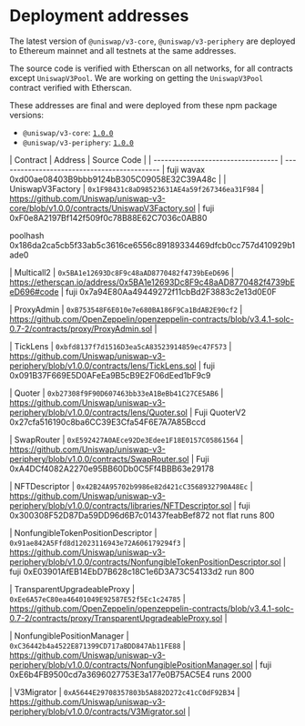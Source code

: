 # Deployment addresses

The latest version of `@uniswap/v3-core`, `@uniswap/v3-periphery` are deployed to Ethereum mainnet and all testnets
at the same addresses.

The source code is verified with Etherscan on all networks, for all contracts except `UniswapV3Pool`.
We are working on getting the `UniswapV3Pool` contract verified with Etherscan.

These addresses are final and were deployed from these npm package versions:

- `@uniswap/v3-core`: [`1.0.0`](https://github.com/Uniswap/uniswap-v3-core/tree/v1.0.0)
- `@uniswap/v3-periphery`: [`1.0.0`](https://github.com/Uniswap/uniswap-v3-periphery/tree/v1.0.0)

| Contract                           | Address                                      | Source Code                                                                                                                   |
| ---------------------------------- | -------------------------------------------- | 
fuji wavax 0xd00ae08403B9bbb9124bB305C09058E32C39A48c |
| UniswapV3Factory                   | `0x1F98431c8aD98523631AE4a59f267346ea31F984` | https://github.com/Uniswap/uniswap-v3-core/blob/v1.0.0/contracts/UniswapV3Factory.sol                                         |
fuji 0xF0e8A2197Bf142f509f0c78B88E62C7036c0AB80

poolhash   0x186da2ca5cb5f33ab5c3616ce6556c89189334469dfcb0cc757d410929b1ade0

| Multicall2                         | `0x5BA1e12693Dc8F9c48aAD8770482f4739bEeD696` | https://etherscan.io/address/0x5BA1e12693Dc8F9c48aAD8770482f4739bEeD696#code                                                  |
fuji 0x7a94E80Aa49449272f11cbBd2F3883c2e13d0E0F

| ProxyAdmin                         | `0xB753548F6E010e7e680BA186F9Ca1BdAB2E90cf2` | https://github.com/OpenZeppelin/openzeppelin-contracts/blob/v3.4.1-solc-0.7-2/contracts/proxy/ProxyAdmin.sol                  |


| TickLens                           | `0xbfd8137f7d1516D3ea5cA83523914859ec47F573` | https://github.com/Uniswap/uniswap-v3-periphery/blob/v1.0.0/contracts/lens/TickLens.sol                                       |
fuji 0x091B37F669E5D0AFeEa9B5cB9E2F06dEed1bF9c9


| Quoter                             | `0xb27308f9F90D607463bb33eA1BeBb41C27CE5AB6` | https://github.com/Uniswap/uniswap-v3-periphery/blob/v1.0.0/contracts/lens/Quoter.sol                                         |
Fuji QuoterV2  0x27cfa516190c8ba6CC39E3Cfa54F6E7A7A85Bccd 

| SwapRouter                         | `0xE592427A0AEce92De3Edee1F18E0157C05861564` | https://github.com/Uniswap/uniswap-v3-periphery/blob/v1.0.0/contracts/SwapRouter.sol                                          |
Fuji 0xA4DCf4082A2270e95BB60Db0C5Ff4BBB63e29178

| NFTDescriptor                      | `0x42B24A95702b9986e82d421cC3568932790A48Ec` | https://github.com/Uniswap/uniswap-v3-periphery/blob/v1.0.0/contracts/libraries/NFTDescriptor.sol                             |
fuji  0x300308F52D87Da59DD96d6B7c01437feabBef872   not flat   runs 800



| NonfungibleTokenPositionDescriptor | `0x91ae842A5Ffd8d12023116943e72A606179294f3` | https://github.com/Uniswap/uniswap-v3-periphery/blob/v1.0.0/contracts/NonfungibleTokenPositionDescriptor.sol                  |
fuji 0xE03901AfEB14EbD7B628c18C1e6D3A73C54133d2       run 800


| TransparentUpgradeableProxy        | `0xEe6A57eC80ea46401049E92587E52f5Ec1c24785` | https://github.com/OpenZeppelin/openzeppelin-contracts/blob/v3.4.1-solc-0.7-2/contracts/proxy/TransparentUpgradeableProxy.sol |


| NonfungiblePositionManager         | `0xC36442b4a4522E871399CD717aBDD847Ab11FE88` | https://github.com/Uniswap/uniswap-v3-periphery/blob/v1.0.0/contracts/NonfungiblePositionManager.sol                          |
fuji 0xE6b4FB9500cd7a3696027753E3a177e0B75AC5E4      runs 2000

| V3Migrator                         | `0xA5644E29708357803b5A882D272c41cC0dF92B34` | https://github.com/Uniswap/uniswap-v3-periphery/blob/v1.0.0/contracts/V3Migrator.sol                                          |
